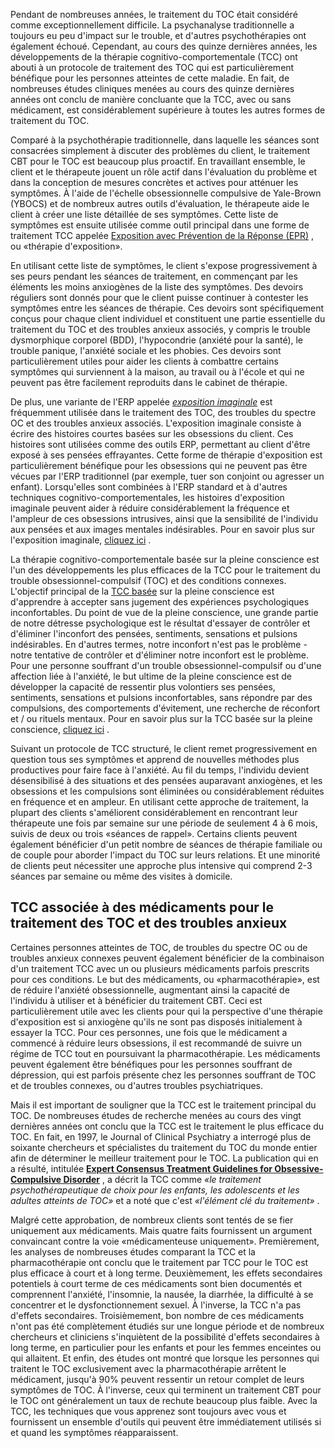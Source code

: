 Pendant de nombreuses années, le traitement du TOC était considéré comme exceptionnellement difficile. La psychanalyse traditionnelle a toujours eu peu d'impact sur le trouble, et d'autres psychothérapies ont également échoué. Cependant, au cours des quinze dernières années, les développements de la thérapie cognitivo-comportementale (TCC) ont abouti à un protocole de traitement des TOC qui est particulièrement bénéfique pour les personnes atteintes de cette maladie. En fait, de nombreuses études cliniques menées au cours des quinze dernières années ont conclu de manière concluante que la TCC, avec ou sans médicament, est considérablement supérieure à toutes les autres formes de traitement du TOC.

Comparé à la psychothérapie traditionnelle, dans laquelle les séances sont consacrées simplement à discuter des problèmes du client, le traitement CBT pour le TOC est beaucoup plus proactif. En travaillant ensemble, le client et le thérapeute jouent un rôle actif dans l'évaluation du problème et dans la conception de mesures concrètes et actives pour atténuer les symptômes. À l'aide de l'échelle obsessionnelle compulsive de Yale-Brown (YBOCS) et de nombreux autres outils d'évaluation, le thérapeute aide le client à créer une liste détaillée de ses symptômes. Cette liste de symptômes est ensuite utilisée comme outil principal dans une forme de traitement TCC appelée [Exposition avec Prévention de la Réponse (EPR)](https://ocdla.com/exposure-therapy-ocd-anxiety-1944/ "Exposition avec Prévention de la Réponse (EPR) pour le traitement du TOC et de l'anxiété") , ou «thérapie d'exposition».

En utilisant cette liste de symptômes, le client s'expose progressivement à ses peurs pendant les séances de traitement, en commençant par les éléments les moins anxiogènes de la liste des symptômes. Des devoirs réguliers sont donnés pour que le client puisse continuer à contester les symptômes entre les séances de thérapie. Ces devoirs sont spécifiquement conçus pour chaque client individuel et constituent une partie essentielle du traitement du TOC et des troubles anxieux associés, y compris le trouble dysmorphique corporel (BDD), l'hypocondrie (anxiété pour la santé), le trouble panique, l'anxiété sociale et les phobies. Ces devoirs sont particulièrement utiles pour aider les clients à combattre certains symptômes qui surviennent à la maison, au travail ou à l'école et qui ne peuvent pas être facilement reproduits dans le cabinet de thérapie.

De plus, une variante de l'ERP appelée _[exposition imaginale](https://ocdla.com/imaginal-exposure-ocd-anxiety-4847 "exposition imaginale")_ est fréquemment utilisée dans le traitement des TOC, des troubles du spectre OC et des troubles anxieux associés. L'exposition imaginale consiste à écrire des histoires courtes basées sur les obsessions du client. Ces histoires sont utilisées comme des outils ERP, permettant au client d'être exposé à ses pensées effrayantes. Cette forme de thérapie d'exposition est particulièrement bénéfique pour les obsessions qui ne peuvent pas être vécues par l'ERP traditionnel (par exemple, tuer son conjoint ou agresser un enfant). Lorsqu'elles sont combinées à l'ERP standard et à d'autres techniques cognitivo-comportementales, les histoires d'exposition imaginale peuvent aider à réduire considérablement la fréquence et l'ampleur de ces obsessions intrusives, ainsi que la sensibilité de l'individu aux pensées et aux images mentales indésirables. Pour en savoir plus sur l'exposition imaginale, [cliquez ici](https://ocdla.com/imaginal-exposure-ocd-anxiety-4847 "exposition imaginale") .

La thérapie cognitivo-comportementale basée sur la pleine conscience est l'un des développements les plus efficaces de la TCC pour le traitement du trouble obsessionnel-compulsif (TOC) et des conditions connexes. L'objectif principal de la [TCC basée](https://ocdla.com/mindfulness-cbt-ocd-anxiety/ "CBT basée sur la pleine conscience") sur la pleine conscience est d'apprendre à accepter sans jugement des expériences psychologiques inconfortables. Du point de vue de la pleine conscience, une grande partie de notre détresse psychologique est le résultat d'essayer de contrôler et d'éliminer l'inconfort des pensées, sentiments, sensations et pulsions indésirables. En d'autres termes, notre inconfort n'est pas le problème - notre tentative de contrôler et d'éliminer notre inconfort est le problème. Pour une personne souffrant d'un trouble obsessionnel-compulsif ou d'une affection liée à l'anxiété, le but ultime de la pleine conscience est de développer la capacité de ressentir plus volontiers ses pensées, sentiments, sensations et pulsions inconfortables, sans répondre par des compulsions, des comportements d'évitement, une recherche de réconfort et / ou rituels mentaux. Pour en savoir plus sur la TCC basée sur la pleine conscience, [cliquez ici](https://ocdla.com/mindfulness-cbt-ocd-anxiety/ "TCC basée sur la pleine conscience pour le TOC et l'anxiété") .

Suivant un protocole de TCC structuré, le client remet progressivement en question tous ses symptômes et apprend de nouvelles méthodes plus productives pour faire face à l'anxiété. Au fil du temps, l'individu devient désensibilisé à des situations et des pensées auparavant anxiogènes, et les obsessions et les compulsions sont éliminées ou considérablement réduites en fréquence et en ampleur. En utilisant cette approche de traitement, la plupart des clients s'améliorent considérablement en rencontrant leur thérapeute une fois par semaine sur une période de seulement 4 à 6 mois, suivis de deux ou trois «séances de rappel». Certains clients peuvent également bénéficier d'un petit nombre de séances de thérapie familiale ou de couple pour aborder l'impact du TOC sur leurs relations. Et une minorité de clients peut nécessiter une approche plus intensive qui comprend 2-3 séances par semaine ou même des visites à domicile.

## TCC associée à des médicaments pour le traitement des TOC et des troubles anxieux

Certaines personnes atteintes de TOC, de troubles du spectre OC ou de troubles anxieux connexes peuvent également bénéficier de la combinaison d'un traitement TCC avec un ou plusieurs médicaments parfois prescrits pour ces conditions. Le but des médicaments, ou «pharmacothérapie», est de réduire l'anxiété obsessionnelle, augmentant ainsi la capacité de l'individu à utiliser et à bénéficier du traitement CBT. Ceci est particulièrement utile avec les clients pour qui la perspective d'une thérapie d'exposition est si anxiogène qu'ils ne sont pas disposés initialement à essayer la TCC. Pour ces personnes, une fois que le médicament a commencé à réduire leurs obsessions, il est recommandé de suivre un régime de TCC tout en poursuivant la pharmacothérapie. Les médicaments peuvent également être bénéfiques pour les personnes souffrant de dépression, qui est parfois présente chez les personnes souffrant de TOC et de troubles connexes, ou d'autres troubles psychiatriques.

Mais il est important de souligner que la TCC est le traitement principal du TOC. De nombreuses études de recherche menées au cours des vingt dernières années ont conclu que la TCC est le traitement le plus efficace du TOC. En fait, en 1997, le Journal of Clinical Psychiatry a interrogé plus de soixante chercheurs et spécialistes du traitement du TOC du monde entier afin de déterminer le meilleur traitement pour le TOC. La publication qui en a résulté, intitulée **[Expert Consensus Treatment Guidelines for Obsessive-Compulsive Disorder](https://www.ocdla.com/expert-consensus-treatment-guidelines-OCD.pdf "Directives de traitement par consensus d'experts pour le TOC")** , a décrit la TCC comme _«le traitement psychothérapeutique de choix pour les enfants, les adolescents et les adultes atteints de TOC»_ et a noté que c'est _«l'élément clé du traitement»_ .

Malgré cette approbation, de nombreux clients sont tentés de se fier uniquement aux médicaments. Mais quatre faits fournissent un argument convaincant contre la voie «médicamenteuse uniquement». Premièrement, les analyses de nombreuses études comparant la TCC et la pharmacothérapie ont conclu que le traitement par TCC pour le TOC est plus efficace à court et à long terme. Deuxièmement, les effets secondaires potentiels à court terme de ces médicaments sont bien documentés et comprennent l'anxiété, l'insomnie, la nausée, la diarrhée, la difficulté à se concentrer et le dysfonctionnement sexuel. À l'inverse, la TCC n'a pas d'effets secondaires. Troisièmement, bon nombre de ces médicaments n'ont pas été complètement étudiés sur une longue période et de nombreux chercheurs et cliniciens s'inquiètent de la possibilité d'effets secondaires à long terme, en particulier pour les enfants et pour les femmes enceintes ou qui allaitent. Et enfin, des études ont montré que lorsque les personnes qui traitent le TOC exclusivement avec la pharmacothérapie arrêtent le médicament, jusqu'à 90% peuvent ressentir un retour complet de leurs symptômes de TOC. À l'inverse, ceux qui terminent un traitement CBT pour le TOC ont généralement un taux de rechute beaucoup plus faible. Avec la TCC, les techniques que vous apprenez sont toujours avec vous et fournissent un ensemble d'outils qui peuvent être immédiatement utilisés si et quand les symptômes réapparaissent.
